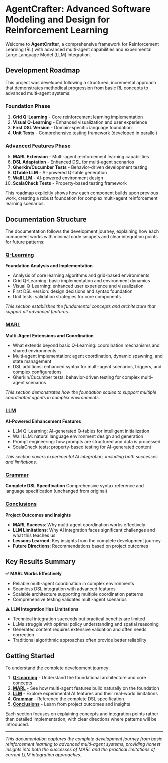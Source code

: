 # AgentCrafter: Advanced Software Modeling and Design for Reinforcement Learning

Welcome to **AgentCrafter**, a comprehensive framework for Reinforcement Learning (RL) with advanced multi-agent capabilities and experimental Large Language Model (LLM) integration.

## Development Roadmap

This project was developed following a structured, incremental approach that demonstrates methodical progression from basic RL concepts to advanced multi-agent systems:

### Foundation Phase
1. **Grid Q-Learning** - Core reinforcement learning implementation
2. **Visual Q-Learning** - Enhanced visualization and user experience  
3. **First DSL Version** - Domain-specific language foundation
4. **Unit Tests** - Comprehensive testing framework (developed in parallel)

### Advanced Features Phase
5. **MARL Extension** - Multi-agent reinforcement learning capabilities
6. **DSL Adaptation** - Enhanced DSL for multi-agent scenarios
7. **Gherkin/Cucumber Tests** - Behavior-driven development testing
8. **QTable LLM** - AI-powered Q-table generation
9. **Wall LLM** - AI-powered environment design
10. **ScalaCheck Tests** - Property-based testing framework

This roadmap explicitly shows how each component builds upon previous work, creating a robust foundation for complex multi-agent reinforcement learning scenarios.

## Documentation Structure

The documentation follows the development journey, explaining how each component works with minimal code snippets and clear integration points for future patterns:

### [Q-Learning](qlearning/)
**Foundation Analysis and Implementation**
- Analysis of core learning algorithms and grid-based environments
- Grid Q-Learning: basic implementation and environment dynamics
- Visual Q-Learning: enhanced user experience and visualization
- First DSL version: design decisions and syntax foundation
- Unit tests: validation strategies for core components

*This section establishes the fundamental concepts and architecture that support all advanced features.*

### [MARL](marl/)
**Multi-Agent Extensions and Coordination**
- What extends beyond basic Q-Learning: coordination mechanisms and shared environments
- Multi-agent implementation: agent coordination, dynamic spawning, and state management
- DSL additions: enhanced syntax for multi-agent scenarios, triggers, and complex configurations
- Gherkin/Cucumber tests: behavior-driven testing for complex multi-agent scenarios

*This section demonstrates how the foundation scales to support multiple coordinated agents in complex environments.*

### [LLM](llm/)
**AI-Powered Enhancement Features**
- LLM Q-Learning: AI-generated Q-tables for intelligent initialization
- Wall LLM: natural language environment design and generation
- Prompt engineering: how prompts are structured and data is processed
- ScalaCheck tests: property-based testing for AI-generated content

*This section covers experimental AI integration, including both successes and limitations.*

### [Grammar](grammar.md)
**Complete DSL Specification**
Comprehensive syntax reference and language specification (unchanged from original)

### [Conclusions](conclusions.md)
**Project Outcomes and Insights**
- **MARL Success**: Why multi-agent coordination works effectively
- **LLM Limitations**: Why AI integration faces significant challenges and what this teaches us
- **Lessons Learned**: Key insights from the complete development journey
- **Future Directions**: Recommendations based on project outcomes

## Key Results Summary

**✅ MARL Works Effectively**
- Reliable multi-agent coordination in complex environments
- Seamless DSL integration with advanced features
- Scalable architecture supporting multiple coordination patterns
- Comprehensive testing validates multi-agent scenarios

**⚠️ LLM Integration Has Limitations**
- Technical integration succeeds but practical benefits are limited
- LLMs struggle with optimal policy understanding and spatial reasoning
- Generated content requires extensive validation and often needs correction
- Traditional algorithmic approaches often provide better reliability

## Getting Started

To understand the complete development journey:

1. **[Q-Learning](qlearning/)** - Understand the foundational architecture and core concepts
2. **[MARL](marl/)** - See how multi-agent features build naturally on the foundation
3. **[LLM](llm/)** - Explore experimental AI features and their real-world limitations
4. **[Grammar](grammar.md)** - Reference the complete DSL specification
5. **[Conclusions](conclusions.md)** - Learn from project outcomes and insights

Each section focuses on explaining concepts and integration points rather than detailed implementation, with clear directions where patterns will be introduced.

---

*This documentation captures the complete development journey from basic reinforcement learning to advanced multi-agent systems, providing honest insights into both the successes of MARL and the practical limitations of current LLM integration approaches.*